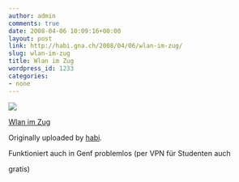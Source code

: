 ```yaml
---
author: admin
comments: true
date: 2008-04-06 10:09:16+00:00
layout: post
link: http://habi.gna.ch/2008/04/06/wlan-im-zug/
slug: wlan-im-zug
title: Wlan im Zug
wordpress_id: 1233
categories:
- none
---
```



 [![](http://farm4.static.flickr.com/3001/2392240192_6e8bb24e61_m.jpg)](http://www.flickr.com/photos/habi/2392240192/)
   

 
  [Wlan im Zug](http://www.flickr.com/photos/habi/2392240192/)
    

  Originally uploaded by [habi](http://www.flickr.com/people/habi/).
 



Funktioniert auch in Genf problemlos (per VPN für Studenten auch  

gratis)
  

